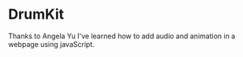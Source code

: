 # DrumKit
Thanks to Angela Yu I've learned how to add audio and animation in a webpage using javaScript.
